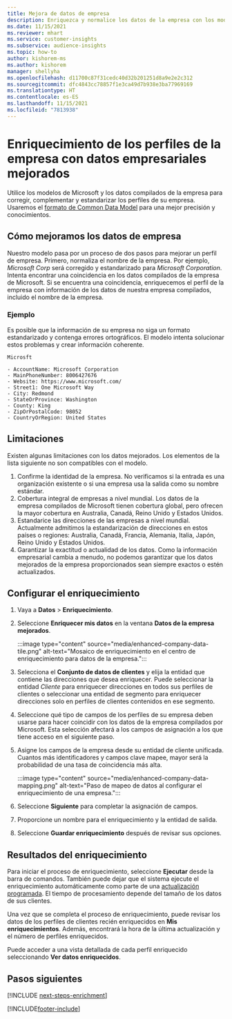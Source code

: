 ```yaml
---
title: Mejora de datos de empresa
description: Enriquezca y normalice los datos de la empresa con los modelos de Microsoft.
ms.date: 11/15/2021
ms.reviewer: mhart
ms.service: customer-insights
ms.subservice: audience-insights
ms.topic: how-to
author: kishorem-ms
ms.author: kishorem
manager: shellyha
ms.openlocfilehash: d11700c87f31cedc40d32b201251d8a9e2e2c312
ms.sourcegitcommit: dfc4843cc78857f1e3ca49d7b938e3ba77969169
ms.translationtype: HT
ms.contentlocale: es-ES
ms.lasthandoff: 11/15/2021
ms.locfileid: "7813938"
---
```

# <a name="enrichment-of-company-profiles-with-enhanced-company-data"></a>Enriquecimiento de los perfiles de la empresa con datos empresariales mejorados

Utilice los modelos de Microsoft y los datos compilados de la empresa para corregir, complementar y estandarizar los perfiles de su empresa. Usaremos el [formato de Common Data Model](/common-data-model/schema/core/applicationcommon/account) para una mejor precisión y conocimientos.

## <a name="how-we-enhance-company-data"></a>Cómo mejoramos los datos de empresa

Nuestro modelo pasa por un proceso de dos pasos para mejorar un perfil de empresa. Primero, normaliza el nombre de la empresa. Por ejemplo, *Microsoft Corp* será corregido y estandarizado para *Microsoft Corporation*. Intenta encontrar una coincidencia en los datos compilados de la empresa de Microsoft. Si se encuentra una coincidencia, enriquecemos el perfil de la empresa con información de los datos de nuestra empresa compilados, incluido el nombre de la empresa.


### <a name="example"></a>Ejemplo

Es posible que la información de su empresa no siga un formato estandarizado y contenga errores ortográficos. El modelo intenta solucionar estos problemas y crear información coherente.

```Input
Microsft
```

```Output
- AccountName: Microsoft Corporation
- MainPhoneNumber: 8006427676
- Website: https://www.microsoft.com/
- Street1: One Microsoft Way
- City: Redmond
- StateOrProvince: Washington
- County: King
- ZipOrPostalCode: 98052
- CountryOrRegion: United States
```

## <a name="limitations"></a>Limitaciones

Existen algunas limitaciones con los datos mejorados. Los elementos de la lista siguiente no son compatibles con el modelo.

1.  Confirme la identidad de la empresa. No verificamos si la entrada es una organización existente o si una empresa usa la salida como su nombre estándar.
2.  Cobertura integral de empresas a nivel mundial. Los datos de la empresa compilados de Microsoft tienen cobertura global, pero ofrecen la mayor cobertura en Australia, Canadá, Reino Unido y Estados Unidos.
3.  Estandarice las direcciones de las empresas a nivel mundial. Actualmente admitimos la estandarización de direcciones en estos países o regiones: Australia, Canadá, Francia, Alemania, Italia, Japón, Reino Unido y Estados Unidos.
4.  Garantizar la exactitud o actualidad de los datos. Como la información empresarial cambia a menudo, no podemos garantizar que los datos mejorados de la empresa proporcionados sean siempre exactos o estén actualizados.

## <a name="configure-the-enrichment"></a>Configurar el enriquecimiento

1. Vaya a **Datos** > **Enriquecimiento**.

1. Seleccione **Enriquecer mis datos** en la ventana **Datos de la empresa mejorados**.

   :::image type="content" source="media/enhanced-company-data-tile.png" alt-text="Mosaico de enriquecimiento en el centro de enriquecimiento para datos de la empresa.":::

1. Selecciona el **Conjunto de datos de clientes** y elija la entidad que contiene las direcciones que desea enriquecer. Puede seleccionar la entidad *Cliente* para enriquecer direcciones en todos sus perfiles de clientes o seleccionar una entidad de segmento para enriquecer direcciones solo en perfiles de clientes contenidos en ese segmento.

1. Seleccione qué tipo de campos de los perfiles de su empresa deben usarse para hacer coincidir con los datos de la empresa compilados por Microsoft. Esta selección afectará a los campos de asignación a los que tiene acceso en el siguiente paso.

1.  Asigne los campos de la empresa desde su entidad de cliente unificada. Cuantos más identificadores y campos clave mapee, mayor será la probabilidad de una tasa de coincidencia más alta.

    :::image type="content" source="media/enhanced-company-data-mapping.png" alt-text="Paso de mapeo de datos al configurar el enriquecimiento de una empresa.":::

1. Seleccione **Siguiente** para completar la asignación de campos.

1. Proporcione un nombre para el enriquecimiento y la entidad de salida.

1. Seleccione **Guardar enriquecimiento** después de revisar sus opciones.

## <a name="enrichment-results"></a>Resultados del enriquecimiento

Para iniciar el proceso de enriquecimiento, seleccione **Ejecutar** desde la barra de comandos. También puede dejar que el sistema ejecute el enriquecimiento automáticamente como parte de una [actualización programada](system.md#schedule-tab). El tiempo de procesamiento depende del tamaño de los datos de sus clientes.

Una vez que se completa el proceso de enriquecimiento, puede revisar los datos de los perfiles de clientes recién enriquecidos en **Mis enriquecimientos**. Además, encontrará la hora de la última actualización y el número de perfiles enriquecidos.

Puede acceder a una vista detallada de cada perfil enriquecido seleccionando **Ver datos enriquecidos**.

## <a name="next-steps"></a>Pasos siguientes

[!INCLUDE [next-steps-enrichment](../includes/next-steps-enrichment.md)]

[!INCLUDE[footer-include](../includes/footer-banner.md)]
